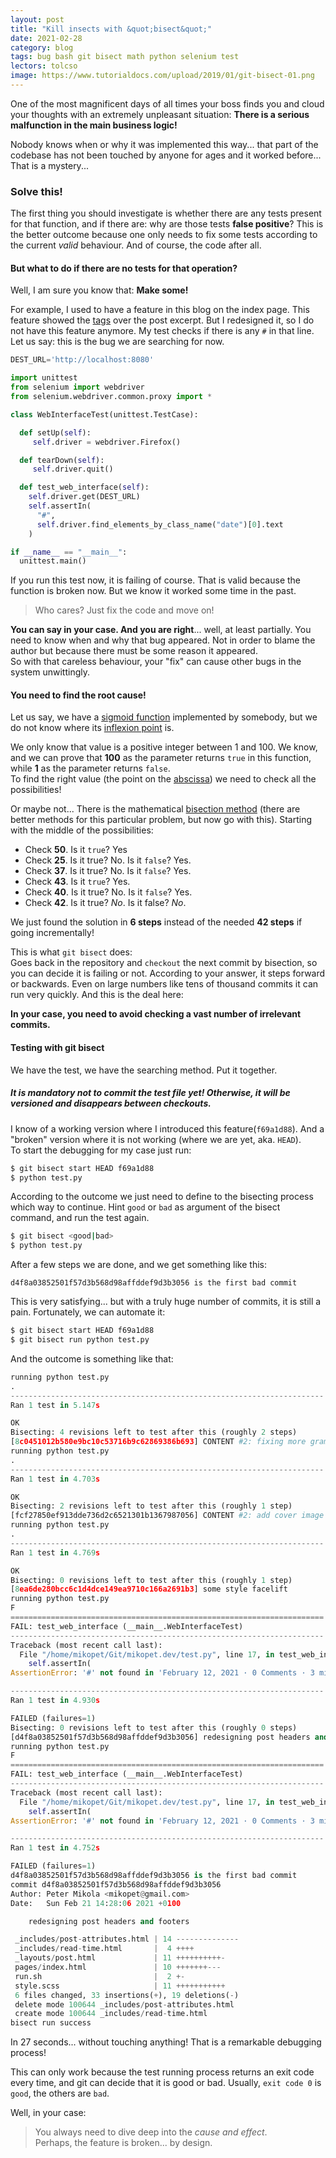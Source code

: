 ```yaml
---
layout: post
title: "Kill insects with &quot;bisect&quot;"
date: 2021-02-28
category: blog
tags: bug bash git bisect math python selenium test
lectors: tolcso
image: https://www.tutorialdocs.com/upload/2019/01/git-bisect-01.png
---
```


One of the most magnificent days of all times your boss finds you and cloud your thoughts with an extremely unpleasant situation:
**There is a serious malfunction in the main business logic!**

Nobody knows when or why it was implemented this way... that part of the codebase has not been touched by anyone for ages and it worked before... That is a mystery...

<!--more-->

### Solve this!

The first thing you should investigate is whether there are any tests present for that function, and if there are: why are those tests **false positive**?
This is the better outcome because one only needs to fix some tests according to the current _valid_ behaviour. And of course, the code after all.

#### But what to do if there are no tests for that operation?

Well, I am sure you know that: **Make some!**

For example, I used to have a feature in this blog on the index page. This feature showed the [tags] over the post excerpt.
But I redesigned it, so I do not have this feature anymore. My test checks if there is any `#` in that line.
Let us say: this is the bug we are searching for now.

```python
DEST_URL='http://localhost:8080'

import unittest
from selenium import webdriver
from selenium.webdriver.common.proxy import *

class WebInterfaceTest(unittest.TestCase):

  def setUp(self):
     self.driver = webdriver.Firefox()

  def tearDown(self):
     self.driver.quit()

  def test_web_interface(self):
    self.driver.get(DEST_URL)
    self.assertIn(
      "#",
      self.driver.find_elements_by_class_name("date")[0].text
    )

if __name__ == "__main__":
  unittest.main()
```

If you run this test now, it is failing of course. That is valid because the function is broken now. But we know it worked some time in the past.

> Who cares? Just fix the code and move on!

**You can say in your case. And you are right**... well, at least partially.
You need to know when and why that bug appeared. Not in order to blame the author but because there must be some reason it appeared.  
So with that careless behaviour, your "fix" can cause other bugs in the system unwittingly.

#### You need to find the root cause!

Let us say, we have a [sigmoid function] implemented by somebody, but we do not know where its [inflexion point] is.

We only know that value is a positive integer between 1 and 100.
We know, and we can prove that **100** as the parameter returns `true` in this function, while **1** as the parameter returns `false`.  
To find the right value (the point on the [abscissa]) we need to check all the possibilities!

Or maybe not... There is the mathematical [bisection method] (there are better methods for this particular problem, but now go with this).
Starting with the middle of the possibilities:
 - Check **50**. Is it `true`? Yes
 - Check **25**. Is it true? No. Is it `false`? Yes.
 - Check **37**. Is it true? No. Is it `false`? Yes.
 - Check **43**. Is it `true`? Yes.
 - Check **40**. Is it true? No. Is it `false`? Yes.
 - Check **42**. Is it true? _No_. Is it false? _No_.

We just found the solution in **6 steps** instead of the needed **42 steps** if going incrementally!

This is what `git bisect` does:  
Goes back in the repository and `checkout` the next commit by bisection, so you can decide it is failing or not. According to your answer, it steps forward or backwards.
Even on large numbers like tens of thousand commits it can run very quickly. And this is the deal here:

**In your case, you need to avoid checking a vast number of irrelevant commits.**

#### Testing with git bisect

We have the test, we have the searching method. Put it together.

##### It is mandatory not to commit the test file yet! Otherwise, it will be versioned and disappears between checkouts.

I know of a working version where I introduced this feature(`f69a1d88`). And a "broken" version where it is not working (where we are yet, aka. `HEAD`).  
To start the debugging for my case just run:

```bash
$ git bisect start HEAD f69a1d88
$ python test.py
```

According to the outcome we just need to define to the bisecting process which way to continue. Hint `good` or `bad` as argument of the bisect command, and run the test again.

```bash
$ git bisect <good|bad>
$ python test.py
```

After a few steps we are done, and we get something like this:

```plaintext
d4f8a03852501f57d3b568d98affddef9d3b3056 is the first bad commit
```

This is very satisfying... but with a truly huge number of commits, it is still a pain.
Fortunately, we can automate it:

```bash
$ git bisect start HEAD f69a1d88
$ git bisect run python test.py
```

And the outcome is something like that:

```python
running python test.py
.
----------------------------------------------------------------------
Ran 1 test in 5.147s

OK
Bisecting: 4 revisions left to test after this (roughly 2 steps)
[8c0451012b580e9bc10c53716b9c62869386b693] CONTENT #2: fixing more grammar according to lecturers
running python test.py
.
----------------------------------------------------------------------
Ran 1 test in 4.703s

OK
Bisecting: 2 revisions left to test after this (roughly 1 step)
[fcf27850ef913dde736d2c6521301b1367987056] CONTENT #2: add cover image
running python test.py
.
----------------------------------------------------------------------
Ran 1 test in 4.769s

OK
Bisecting: 0 revisions left to test after this (roughly 1 step)
[8ea6de280bcc6c1d4dce149ea9710c166a2691b3] some style facelift
running python test.py
F
======================================================================
FAIL: test_web_interface (__main__.WebInterfaceTest)
----------------------------------------------------------------------
Traceback (most recent call last):
  File "/home/mikopet/Git/mikopet.dev/test.py", line 17, in test_web_interface
    self.assertIn(
AssertionError: '#' not found in 'February 12, 2021 · 0 Comments · 3 min read'

----------------------------------------------------------------------
Ran 1 test in 4.930s

FAILED (failures=1)
Bisecting: 0 revisions left to test after this (roughly 0 steps)
[d4f8a03852501f57d3b568d98affddef9d3b3056] redesigning post headers and footers
running python test.py
F
======================================================================
FAIL: test_web_interface (__main__.WebInterfaceTest)
----------------------------------------------------------------------
Traceback (most recent call last):
  File "/home/mikopet/Git/mikopet.dev/test.py", line 17, in test_web_interface
    self.assertIn(
AssertionError: '#' not found in 'February 12, 2021 · 0 Comments · 3 min read'

----------------------------------------------------------------------
Ran 1 test in 4.752s

FAILED (failures=1)
d4f8a03852501f57d3b568d98affddef9d3b3056 is the first bad commit
commit d4f8a03852501f57d3b568d98affddef9d3b3056
Author: Peter Mikola <mikopet@gmail.com>
Date:   Sun Feb 21 14:28:06 2021 +0100

    redesigning post headers and footers

 _includes/post-attributes.html | 14 --------------
 _includes/read-time.html       |  4 ++++
 _layouts/post.html             | 11 ++++++++++-
 pages/index.html               | 10 +++++++---
 run.sh                         |  2 +-
 style.scss                     | 11 +++++++++++
 6 files changed, 33 insertions(+), 19 deletions(-)
 delete mode 100644 _includes/post-attributes.html
 create mode 100644 _includes/read-time.html
bisect run success
```

In 27 seconds... without touching anything! That is a remarkable debugging process!

This can only work because the test running process returns an exit code every time, and git can decide that it is good or bad. Usually, `exit code 0` is `good`, the others are `bad`.

Well, in your case:

> You always need to dive deep into the _cause and effect_.  
> Perhaps, the feature is broken...  by design.


[tags]: https://mikopet.dev/tags
[sigmoid function]: https://en.wikipedia.org/wiki/Sigmoid_function
[inflexion point]: https://en.wikipedia.org/wiki/Inflection_point
[abscissa]: https://en.wikipedia.org/wiki/Abscissa
[bisection method]: https://en.wikipedia.org/wiki/Bisection_method

